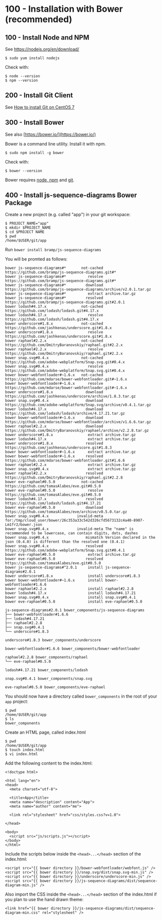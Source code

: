# 100 - Installation with Bower (recommended)

## 100 - Install Node and NPM

See https://nodejs.org/en/download/

```$ sudo yum install nodejs```

Check with:

```
$ node --version
$ npm --version
```

## 200 - Install Git Client

See [How to install Git on CentOS 7](https://github.com/vanHeemstraSystems/how-to-install-git-on-centos-7)

## 300 - Install Bower

See also [https://bower.io/](https://bower.io/)

Bower is a command line utility. Install it with npm.

```$ sudo npm install -g bower```

Check with:

```$ bower --version```

Bower requires [node, npm](http://nodejs.org/) and [git](http://git-scm.org/).

## 400 - Install js-sequence-diagrams Bower Package

Create a new project (e.g. called "app") in your git workspace:

```
$ PROJECT_NAME="app"
$ mkdir $PROJECT_NAME
$ cd $PROJECT NAME
$ pwd
/home/$USER/git/app
```

Run ```bower install bramp/js-sequence-diagrams``` 

You will be promted as follows:

```
bower js-sequence-diagrams#*       not-cached https://github.com/bramp/js-sequence-diagrams.git#*
bower js-sequence-diagrams#*          resolve https://github.com/bramp/js-sequence-diagrams.git#*
bower js-sequence-diagrams#*         download https://github.com/bramp/js-sequence-diagrams/archive/v2.0.1.tar.gz
bower js-sequence-diagrams#*          extract archive.tar.gz
bower js-sequence-diagrams#*         resolved https://github.com/bramp/js-sequence-diagrams.git#2.0.1
bower lodash#4.17.x                not-cached https://github.com/lodash/lodash.git#4.17.x
bower lodash#4.17.x                   resolve https://github.com/lodash/lodash.git#4.17.x
bower underscore#1.8.x             not-cached https://github.com/jashkenas/underscore.git#1.8.x
bower underscore#1.8.x                resolve https://github.com/jashkenas/underscore.git#1.8.x
bower raphael#2.2.x                not-cached https://github.com/DmitryBaranovskiy/raphael.git#2.2.x
bower raphael#2.2.x                   resolve https://github.com/DmitryBaranovskiy/raphael.git#2.2.x
bower snap.svg#0.4.x               not-cached https://github.com/adobe-webplatform/Snap.svg.git#0.4.x
bower snap.svg#0.4.x                  resolve https://github.com/adobe-webplatform/Snap.svg.git#0.4.x
bower bower-webfontloader#~1.6.x   not-cached https://github.com/mdarse/bower-webfontloader.git#~1.6.x
bower bower-webfontloader#~1.6.x      resolve https://github.com/mdarse/bower-webfontloader.git#~1.6.x
bower underscore#1.8.x               download https://github.com/jashkenas/underscore/archive/1.8.3.tar.gz
bower snap.svg#0.4.x                 download https://github.com/adobe-webplatform/Snap.svg/archive/v0.4.1.tar.gz
bower lodash#4.17.x                  download https://github.com/lodash/lodash/archive/4.17.21.tar.gz
bower bower-webfontloader#~1.6.x     download https://github.com/mdarse/bower-webfontloader/archive/v1.6.6.tar.gz
bower raphael#2.2.x                  download https://github.com/DmitryBaranovskiy/raphael/archive/v2.2.8.tar.gz
bower underscore#1.8.x                extract archive.tar.gz
bower lodash#4.17.x                   extract archive.tar.gz
bower underscore#1.8.x               resolved https://github.com/jashkenas/underscore.git#1.8.3
bower bower-webfontloader#~1.6.x      extract archive.tar.gz
bower bower-webfontloader#~1.6.x     resolved https://github.com/mdarse/bower-webfontloader.git#1.6.6
bower raphael#2.2.x                   extract archive.tar.gz
bower snap.svg#0.4.x                  extract archive.tar.gz
bower raphael#2.2.x                  resolved https://github.com/DmitryBaranovskiy/raphael.git#2.2.8
bower eve-raphael#0.5.0            not-cached https://github.com/tomasAlabes/eve.git#0.5.0
bower eve-raphael#0.5.0               resolve https://github.com/tomasAlabes/eve.git#0.5.0
bower lodash#4.17.x                  resolved https://github.com/lodash/lodash.git#4.17.21
bower eve-raphael#0.5.0              download https://github.com/tomasAlabes/eve/archive/v0.5.0.tar.gz
bower snap.svg#0.4.x             invalid-meta for:/tmp/cloud_user/bower/26c353a33c542d326cfd5673132c4a40-8907-Lm1fr2/bower.json
bower snap.svg#0.4.x             invalid-meta The "name" is recommended to be lowercase, can contain digits, dots, dashes
bower snap.svg#0.4.x                 mismatch Version declared in the json (0.4.0) is different than the resolved one (0.4.1)
bower snap.svg#0.4.x                 resolved https://github.com/adobe-webplatform/Snap.svg.git#0.4.1
bower eve-raphael#0.5.0               extract archive.tar.gz
bower eve-raphael#0.5.0              resolved https://github.com/tomasAlabes/eve.git#0.5.0
bower js-sequence-diagrams#^2.0.1     install js-sequence-diagrams#2.0.1
bower underscore#1.8.x                install underscore#1.8.3
bower bower-webfontloader#~1.6.x      install bower-webfontloader#1.6.6
bower raphael#2.2.x                   install raphael#2.2.8
bower lodash#4.17.x                   install lodash#4.17.21
bower snap.svg#0.4.x                  install snap.svg#0.4.1
bower eve-raphael#0.5.0               install eve-raphael#0.5.0

js-sequence-diagrams#2.0.1 bower_components/js-sequence-diagrams
├── bower-webfontloader#1.6.6
├── lodash#4.17.21
├── raphael#2.2.8
├── snap.svg#0.4.1
└── underscore#1.8.3

underscore#1.8.3 bower_components/underscore

bower-webfontloader#1.6.6 bower_components/bower-webfontloader

raphael#2.2.8 bower_components/raphael
└── eve-raphael#0.5.0

lodash#4.17.21 bower_components/lodash

snap.svg#0.4.1 bower_components/snap.svg

eve-raphael#0.5.0 bower_components/eve-raphael
```

You should now have a directory called ```bower_components``` in the root of your ```app``` project:

```
$ pwd
/home/$USER/git/app
$ ls 
bower_components
```

Create an HTML page, called index.html

```
$ pwd
/home/$USER/git/app
$ touch index.html
$ vi index.html
```

Add the following content to the index.html:

```
<!doctype html>

<html lang="en">
<head>
  <meta charset="utf-8">

  <title>App</title>
  <meta name="description" content="App">
  <meta name="author" content="me">

  <link rel="stylesheet" href="css/styles.css?v=1.0">

</head>

<body>
  <script src="js/scripts.js"></script>
</body>
</html>
```

Include the scripts below inside the ```<head>...</head>``` section of the index.html:

```
<script src="{{ bower directory }}/bower-webfontloader/webfont.js" />
<script src="{{ bower directory }}/snap.svg/dist/snap.svg-min.js" />
<script src="{{ bower directory }}/underscore/underscore-min.js" />
<script src="{{ bower directory }}/js-sequence-diagrams/dist/sequence-diagram-min.js" />
```

Also import the CSS inside the ```<head>...</head>``` section of the index.html if you plan to use the hand drawn theme:

```
<link href="{{ bower directory }}/js-sequence-diagrams/dist/sequence-diagram-min.css" rel="stylesheet" />
```
